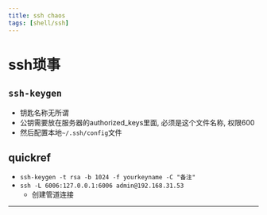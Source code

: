 ```yaml
---
title: ssh chaos
tags: [shell/ssh]
---
```


# ssh琐事

## `ssh-keygen`
- 钥匙名称无所谓
- 公钥需要放在服务器的authorized_keys里面, 必须是这个文件名称, 权限600
- 然后配置本地`~/.ssh/config`文件

## quickref
- `ssh-keygen -t rsa -b 1024 -f yourkeyname -C "备注"`
- `ssh -L 6006:127.0.0.1:6006 admin@192.168.31.53`
	- 创建管道连接



****